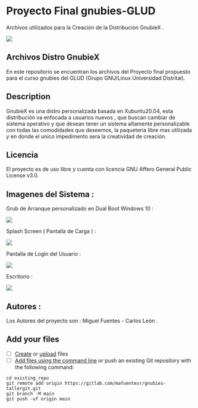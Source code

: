 # Proyecto Final gnubies-GLUD

Archivos utilizados para la Creación de la Distribución GnubieX .

![](https://gitlab.com/mafuentesr/proyecto-final-gnubies/-/raw/main/SplashScreen/logo.png)

## Archivos Distro GnubieX

En este repositorio  se encuentran los archivos del Proyecto final propuesto para el curso gnubies del GLUD (Grupo GNU/Linux Universidad Distrital).


## Description
GnubieX  es una distro personalizada basada en Xubuntu20.04, esta distribución va enfocada a usuarios nuevos , que buscan cambiar de sistema operativo  y que desean tener un sistema altamente personalizable con todas las comodidades que deseemos, la paqueteria libre mas utilizada y en donde el unico impedimento sera la creatividad de creación.

## Licencia
El proyecto es de uso libre y cuenta con licencia GNU Affero General Public License v3.0.

## Imagenes del Sistema : 
Grub de Arranque personalizado en Dual Boot Windows 10 : 

![](https://gitlab.com/mafuentesr/proyecto-final-gnubies/-/raw/main/Imagenes%20Del%20Sistema/Grub.jpg)

Splash Screen ( Pantalla de Carga ) : 

![](https://gitlab.com/mafuentesr/proyecto-final-gnubies/-/raw/main/Imagenes%20Del%20Sistema/SplashScreen.jpg)

Pantalla de Login del Usuario : 

![](https://gitlab.com/mafuentesr/proyecto-final-gnubies/-/raw/main/Imagenes%20Del%20Sistema/Login.jpg)

Escritorio  : 

![](https://gitlab.com/mafuentesr/proyecto-final-gnubies/-/raw/main/Imagenes%20Del%20Sistema/escritorio.png)

## Autores : 
Los Autores del proyecto son : 
Miguel Fuentes - Carlos León . 
## Add your files

- [ ] [Create](https://gitlab.com/-/experiment/new_project_readme_content:42e2031722595e76646a7f4c94177f53?https://docs.gitlab.com/ee/user/project/repository/web_editor.html#create-a-file) or [upload](https://gitlab.com/-/experiment/new_project_readme_content:42e2031722595e76646a7f4c94177f53?https://docs.gitlab.com/ee/user/project/repository/web_editor.html#upload-a-file) files
- [ ] [Add files using the command line](https://gitlab.com/-/experiment/new_project_readme_content:42e2031722595e76646a7f4c94177f53?https://docs.gitlab.com/ee/gitlab-basics/add-file.html#add-a-file-using-the-command-line) or push an existing Git repository with the following command:

```
cd existing_repo
git remote add origin https://gitlab.com/mafuentesr/gnubies-tallergit.git
git branch -M main
git push -uf origin main
```
